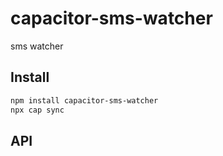 # capacitor-sms-watcher

sms watcher

## Install

```bash
npm install capacitor-sms-watcher
npx cap sync
```

## API

<docgen-index></docgen-index>

<docgen-api>
<!-- run docgen to generate docs from the source -->
<!-- More info: https://github.com/ionic-team/capacitor-docgen -->
</docgen-api>
